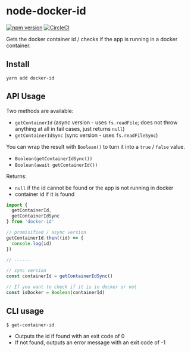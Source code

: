# node-docker-id

[![npm version](https://badge.fury.io/js/docker-id.svg)](https://badge.fury.io/js/docker-id) [![CircleCI](https://circleci.com/gh/theogravity/node-docker-id.svg?style=svg)](https://circleci.com/gh/theogravity/node-docker-id)

Gets the docker container id / checks if the app is running in a docker container.

## Install

`yarn add docker-id`

## API Usage

Two methods are available:

- `getContainerId` (async version - uses `fs.readFile`; does not throw anything at all in fail cases, just returns `null`)
- `getContainerIdSync` (sync version - uses `fs.readFileSync`)

You can wrap the result with `Boolean()` to turn it into a `true` / `false` value.

- `Boolean(getContainerIdSync())`
- `Boolean(await getContainerId())`

Returns:

- `null` if the id cannot be found or the app is not running in docker
- container id if it is found

```js
import {
  getContainerId,
  getContainerIdSync
} from 'docker-id'

// promisified / async version
getContainerId.then((id) => {
  console.log(id)
})

// ------

// sync version
const containerId = getContainerIdSync()

// If you want to check if it is in docker or not
const isDocker = Boolean(containerId)
```

## CLI usage

`$ get-container-id`

- Outputs the id if found with an exit code of 0
- If not found, outputs an error message with an exit code of -1
